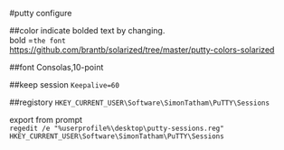 
#putty configure

##color
indicate bolded text by changing.  
bold =`the font`   
https://github.com/brantb/solarized/tree/master/putty-colors-solarized

##font
Consolas,10-point

##keep session
`Keepalive=60`


##registory
`HKEY_CURRENT_USER\Software\SimonTatham\PuTTY\Sessions`

export from prompt  
`regedit /e "%userprofile%\desktop\putty-sessions.reg" HKEY_CURRENT_USER\Software\SimonTatham\PuTTY\Sessions`


